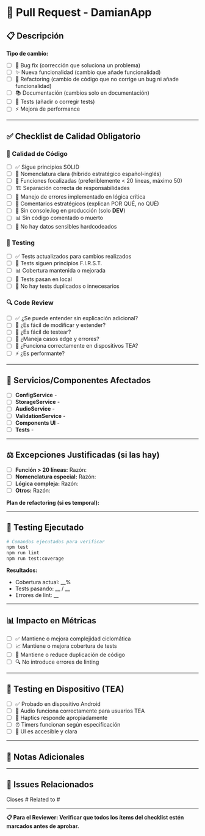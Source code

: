 # 🔧 Pull Request - DamianApp

## 📋 **Descripción**
<!-- Describe qué cambios incluye este PR y por qué son necesarios -->

**Tipo de cambio:**
- [ ] 🐛 Bug fix (corrección que soluciona un problema)
- [ ] ✨ Nueva funcionalidad (cambio que añade funcionalidad)
- [ ] 🔧 Refactoring (cambio de código que no corrige un bug ni añade funcionalidad)
- [ ] 📚 Documentación (cambios solo en documentación)
- [ ] 🧪 Tests (añadir o corregir tests)
- [ ] ⚡ Mejora de performance

---

## ✅ **Checklist de Calidad Obligatorio**

### **📘 Calidad de Código**
- [ ] ✅ Sigue principios SOLID
- [ ] 🧹 Nomenclatura clara (híbrido estratégico español-inglés)
- [ ] 📏 Funciones focalizadas (preferiblemente < 20 líneas, máximo 50)
- [ ] 🏗️ Separación correcta de responsabilidades
- [ ] 🚨 Manejo de errores implementado en lógica crítica
- [ ] 📝 Comentarios estratégicos (explican POR QUÉ, no QUÉ)
- [ ] 🔧 Sin console.log en producción (solo __DEV__)
- [ ] 📊 Sin código comentado o muerto
- [ ] 🔐 No hay datos sensibles hardcodeados

### **🧪 Testing**
- [ ] ✅ Tests actualizados para cambios realizados
- [ ] 🎯 Tests siguen principios F.I.R.S.T.
- [ ] 📊 Cobertura mantenida o mejorada
- [ ] 🔄 Tests pasan en local
- [ ] 🧹 No hay tests duplicados o innecesarios

### **🔍 Code Review**
- [ ] ✅ ¿Se puede entender sin explicación adicional?
- [ ] 🔧 ¿Es fácil de modificar y extender?
- [ ] 🧪 ¿Es fácil de testear?
- [ ] 🐛 ¿Maneja casos edge y errores?
- [ ] 📱 ¿Funciona correctamente en dispositivos TEA?
- [ ] ⚡ ¿Es performante?

---

## 🎯 **Servicios/Componentes Afectados**
<!-- Lista los archivos principales modificados -->
- [ ] **ConfigService** - 
- [ ] **StorageService** - 
- [ ] **AudioService** - 
- [ ] **ValidationService** - 
- [ ] **Components UI** - 
- [ ] **Tests** - 

---

## ⚖️ **Excepciones Justificadas (si las hay)**
<!-- Solo completar si hay excepciones a las reglas del protocolo -->
- [ ] **Función > 20 líneas:** Razón: 
- [ ] **Nomenclatura especial:** Razón: 
- [ ] **Lógica compleja:** Razón: 
- [ ] **Otros:** Razón: 

**Plan de refactoring (si es temporal):**
<!-- Describir cuándo y cómo se va a mejorar -->

---

## 🧪 **Testing Ejecutado**
```bash
# Comandos ejecutados para verificar
npm test
npm run lint
npm run test:coverage
```

**Resultados:**
- Cobertura actual: __% 
- Tests pasando: __ / __
- Errores de lint: __

---

## 📊 **Impacto en Métricas**
- [ ] ✅ Mantiene o mejora complejidad ciclomática
- [ ] 📈 Mantiene o mejora cobertura de tests
- [ ] 🧹 Mantiene o reduce duplicación de código
- [ ] 🔍 No introduce errores de linting

---

## 📱 **Testing en Dispositivo (TEA)**
- [ ] ✅ Probado en dispositivo Android
- [ ] 🎵 Audio funciona correctamente para usuarios TEA
- [ ] 📳 Haptics responde apropiadamente
- [ ] ⏰ Timers funcionan según especificación
- [ ] 🎨 UI es accesible y clara

---

## 📝 **Notas Adicionales**
<!-- Cualquier información adicional que los reviewers deban saber -->

---

## 🔗 **Issues Relacionados**
<!-- Links a issues que este PR resuelve o se relaciona -->
Closes #
Related to #

---

**📋 Para el Reviewer: Verificar que todos los ítems del checklist estén marcados antes de aprobar.**
